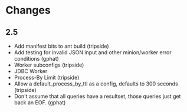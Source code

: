 # Changes

## 2.5
* Add manifest bits to ant build (tripside)
* Add testing for invalid JSON input and other minion/worker error
  conditions (gphat)
* Worker subconfigs (tripside)
* JDBC Worker
 * Process-By Limit (tripside)
 * Allow a default_process_by_ttl as a config, defaults to 300
   seconds (tripside)
 * Don't assume that all queries have a resultset, those queries just
   get back an EOF. (gphat)
